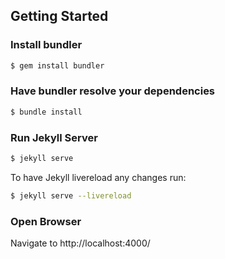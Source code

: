 ## Getting Started

### Install bundler

~~~ sh
$ gem install bundler
~~~

### Have bundler resolve your dependencies

~~~ sh
$ bundle install
~~~

### Run Jekyll Server

~~~ sh
$ jekyll serve
~~~

To have Jekyll livereload any changes run:

~~~ sh
$ jekyll serve --livereload
~~~

### Open Browser

Navigate to http://localhost:4000/
